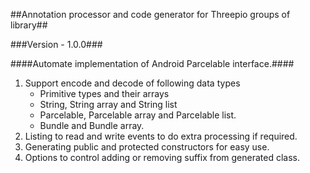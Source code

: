 ##Annotation processor and code generator for Threepio groups of library##

###Version - 1.0.0###

####Automate implementation of Android Parcelable interface.####

1. Support encode and decode of following data types
    * Primitive types and their arrays
    * String, String array and String list
    * Parcelable, Parcelable array and Parcelable list.
    * Bundle and Bundle array.
2. Listing to read and write events to do extra processing if required.
3. Generating public and protected constructors for easy use.
4. Options to control adding or removing suffix from generated class.

